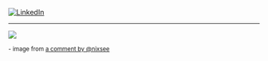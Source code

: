 <a href="https://www.linkedin.com/in/tarynhill"><img src="https://img.shields.io/badge/LinkedIn--_.svg?style=social&logo=linkedin" alt="LinkedIn"></a>

---

![](https://user-images.githubusercontent.com/24255237/89557616-4fc98e00-d7d0-11ea-82e8-e8b6ed91930a.png)

<small>- image from [a comment by @nixsee](https://github.com/foambubble/rfcs/pull/5#issuecomment-670036447)</small>
